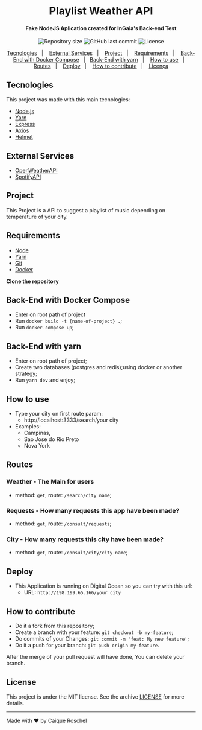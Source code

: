 <h1 align="center">
    Playlist Weather API
</h1>

<h4 align="center">
  Fake NodeJS Aplication created for InGaia's Back-end Test
</h4>
<div align="center">
  <img alt="Repository size" src="https://img.shields.io/github/repo-size/croschel/playlist-weather-api">

  <a>
    <img alt="GitHub last commit" src="https://img.shields.io/github/last-commit/croschel/playlist-weather-api">
  </a>

  <img alt="License" src="https://img.shields.io/badge/license-MIT-brightgreen">
</p>
</div>

<p align="center">
  <a href="#tecnologies">Tecnologies</a>&nbsp;&nbsp;&nbsp;|&nbsp;&nbsp;&nbsp;
  <a href="#external-services">External Services</a>&nbsp;&nbsp;&nbsp;|&nbsp;&nbsp;&nbsp;
  <a href="#project">Project</a>&nbsp;&nbsp;&nbsp;|&nbsp;&nbsp;&nbsp;
  <a href="#requirements">Requirements</a>&nbsp;&nbsp;&nbsp;|&nbsp;&nbsp;&nbsp;
  <a href="#back-end-with-docker-compose">Back-End with Docker Compose</a>&nbsp;&nbsp;&nbsp;|&nbsp;&nbsp;&nbsp;<a href="#back-end-with-yarn">Back-End with yarn</a>&nbsp;&nbsp;&nbsp;|&nbsp;&nbsp;&nbsp;
  <a href="#how-to-use">How to use</a>&nbsp;&nbsp;&nbsp;|&nbsp;&nbsp;&nbsp;
  <a href="#routes">Routes</a>&nbsp;&nbsp;&nbsp;|&nbsp;&nbsp;&nbsp;
  <a href="#deploy">Deploy</a>&nbsp;&nbsp;&nbsp;|&nbsp;&nbsp;&nbsp;
  <a href="#how-to-contribute">How to contribute</a>&nbsp;&nbsp;&nbsp;|&nbsp;&nbsp;&nbsp;
  <a href="#license">Licença</a>
</p>

## Tecnologies

This project was made with this main tecnologies:

- [Node.js](https://nodejs.org/en/)
- [Yarn](https://yarnpkg.com)
- [Express](https://expressjs.com)
- [Axios](https://github.com/axios/axios)
- [Helmet](https://helmetjs.github.io)

## External Services

- [OpenWeatherAPI](https://openweathermap.org/current)
- [SpotifyAPI](https://developer.spotify.com/documentation/web-api/)

## Project

This Project is a API to suggest a playlist of music depending on temperature of your city.

## Requirements

- [Node](https://nodejs.org/pt-br/download/)
- [Yarn](https://yarnpkg.com/cli/install)
- [Git](https://git-scm.com)
- [Docker](https://docs.docker.com)

**Clone the repository**

## Back-End with Docker Compose
- Enter on root path of project
- Run `docker build -t {name-of-project} .`;
- Run `docker-compose up`;

## Back-End with yarn
- Enter on root path of project;
- Create two databases (postgres and redis);using docker or another strategy;
- Run `yarn dev` and enjoy;

## How to use

- Type your city on first route param:
  - http://localhost:3333/search/your city
- Examples:
  - Campinas,
  - Sao Jose do Rio Preto
  - Nova York

## Routes

### Weather - The Main for users

- method: `get`, route: `/search/city name`;

### Requests - How many requests this app have been made?

- method: `get`, route: `/consult/requests`;

### City - How many requests this city have been made?

- method: `get`, route: `/consult/city/city name`;

## Deploy
- This Application is running on Digital Ocean so you can try with this url:
  - URL: `http://198.199.65.166/your city`

## How to contribute

- Do it a fork from this repository;
- Create a branch with your feature: `git checkout -b my-feature`;
- Do commits of your Changes: `git commit -m 'feat: My new feature'`;
- Do it a push for your branch: `git push origin my-feature`.

After the merge of your pull request will have done, You can delete your branch.

## License

This project is under the MIT license. See the archive [LICENSE](LICENSE.md) for more details.

---

Made with ❤️ by Caique Roschel
